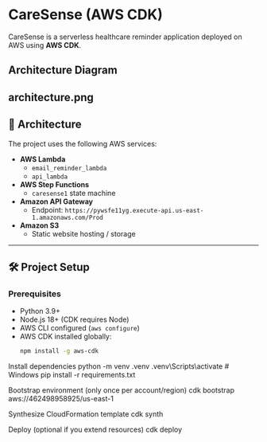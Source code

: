 # CareSense (AWS CDK)

CareSense is a serverless healthcare reminder application deployed on AWS using **AWS CDK**.  


## Architecture Diagram
architecture.png
---

## 🚀 Architecture
The project uses the following AWS services:
- **AWS Lambda**
  - `email_reminder_lambda`
  - `api_lambda`
- **AWS Step Functions**
  - `caresense1` state machine
- **Amazon API Gateway**
  - Endpoint: `https://pywsfe11yg.execute-api.us-east-1.amazonaws.com/Prod`
- **Amazon S3**
  - Static website hosting / storage

---

## 🛠 Project Setup

### Prerequisites
- Python 3.9+
- Node.js 18+ (CDK requires Node)
- AWS CLI configured (`aws configure`)
- AWS CDK installed globally:
  ```bash
  npm install -g aws-cdk
Install dependencies
python -m venv .venv
.venv\Scripts\activate   # Windows
pip install -r requirements.txt

Bootstrap environment (only once per account/region)
cdk bootstrap aws://462498958925/us-east-1

Synthesize CloudFormation template
cdk synth

Deploy (optional if you extend resources)
cdk deploy
